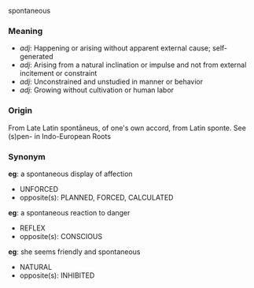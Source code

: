 spontaneous
### Meaning
+ _adj_: Happening or arising without apparent external cause; self-generated
+ _adj_: Arising from a natural inclination or impulse and not from external incitement or constraint
+ _adj_: Unconstrained and unstudied in manner or behavior
+ _adj_: Growing without cultivation or human labor

### Origin

From Late Latin spontāneus, of one's own accord, from Latin sponte. See (s)pen- in Indo-European Roots

### Synonym

__eg__: a spontaneous display of affection

+ UNFORCED
+ opposite(s): PLANNED, FORCED, CALCULATED

__eg__: a spontaneous reaction to danger

+ REFLEX
+ opposite(s): CONSCIOUS

__eg__: she seems friendly and spontaneous

+ NATURAL
+ opposite(s): INHIBITED


